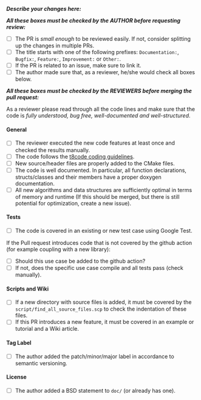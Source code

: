 **_Describe your changes here:_**


**_All these boxes must be checked by the AUTHOR before requesting review:_**
- [ ] The PR is *small enough* to be reviewed easily. If not, consider splitting up the changes in multiple PRs.
- [ ] The title starts with one of the following prefixes: `Documentation:`, `Bugfix:`, `Feature:`, `Improvement:` or `Other:`.
- [ ] If the PR is related to an issue, make sure to link it.
- [ ] The author made sure that, as a reviewer, he/she would check all boxes below.

**_All these boxes must be checked by the REVIEWERS before merging the pull request:_**

As a reviewer please read through all the code lines and make sure that the code is *fully understood, bug free, well-documented and well-structured*.
#### General
- [ ] The reviewer executed the new code features at least once and checked the results manually.
- [ ] The code follows the [t8code coding guidelines](https://github.com/DLR-AMR/t8code/wiki/Coding-Guideline).
- [ ] New source/header files are properly added to the CMake files.
- [ ] The code is well documented. In particular, all function declarations, structs/classes and their members have a proper doxygen documentation.
- [ ] All new algorithms and data structures are sufficiently optimal in terms of memory and runtime (If this should be merged, but there is still potential for optimization, create a new issue).
#### Tests
- [ ] The code is covered in an existing or new test case using Google Test.

If the Pull request introduces code that is not covered by the github action (for example coupling with a new library):
  - [ ] Should this use case be added to the github action?
  - [ ] If not, does the specific use case compile and all tests pass (check manually).
#### Scripts and Wiki
- [ ] If a new directory with source files is added, it must be covered by the `script/find_all_source_files.scp` to check the indentation of these files.
- [ ] If this PR introduces a new feature, it must be covered in an example or tutorial and a Wiki article.
#### Tag Label
- [ ] The author added the patch/minor/major label in accordance to semantic versioning.
#### License
- [ ] The author added a BSD statement to `doc/` (or already has one).